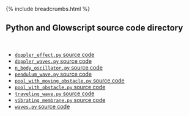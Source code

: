 {% include breadcrumbs.html %}

## Python and Glowscript source code directory
<div class="header_line"><br/></div>

- [`doppler_effect.py` source code](doppler_effect.py)
- [`doppler_waves.py` source code](doppler_waves.py)
- [`n_body_oscillator.py` source code](n_body_oscillator.py)
- [`pendulum_wave.py` source code](pendulum_wave.py)
- [`pool_with_moving_obstacle.py` source code](pool_with_moving_obstacle.py)
- [`pool_with_obstacle.py` source code](pool_with_obstacle.py)
- [`traveling_wave.py` source code](traveling_wave.py)
- [`vibrating_membrane.py` source code](vibrating_membrane.py)
- [`waves.py` source code](waves.py)


